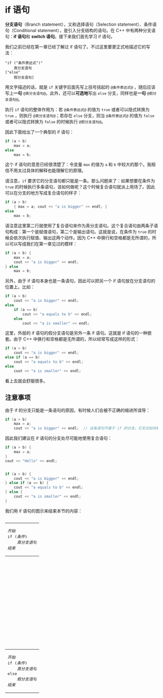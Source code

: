 # if 语句

**分支语句**（Branch statement），又称选择语句（Selection statement）、条件语句（Conditional statement），是引入分支结构的语句。在 C++ 中有两种分支语句：**if 语句**和 **switch 语句**。接下来我们首先学习 if 语句。

我们之前已经在第一章已经了解过 if 语句了。不过这里要更正式地描述它的写法：

```sdsc
"if ("条件表达式")"
    真分支语句
["else"
    假分支语句]
```

用文字描述的话，就是 `if` 关键字后面先写上括号括起的 `@条件表达式@` ，随后应该写上**一句** `@真分支语句@`。此外，还可以**可选地**写出 `else` 分支，同样也是**一句** `@假分支语句@`。

执行 `if` 语句的整体作用为：若 `@条件表达式@` 的值为 `true` 或者可以隐式转换为 `true` ，则执行 `@真分支语句@`；若存在 `else` 分支，则当 `@条件表达式@`  的值为 `false` 或者可以隐式转换为 `false` 的时候执行 `@假分支语句@`。

因此下面给出了一个典型的 if 语句：
```cpp
if (a > b)
    max = a;
else
    max = b;
```
这个 if 语句的意思已经很清楚了：令变量 `max` 的值为 `a` 和 `b` 中较大的那个。我相信不用太过具体的解释也能理解它的原理。

请注意，`if` 要求它的分支语句都只能是一条。那么问题来了：如果想要在条件为 `true` 的时候执行多条语句，该如何做呢？这个时候复合语句就派上用场了。因此可以在分支的地方写成复合语句的样子：
```cpp
if (a > b)
    { max = a; cout << "a is bigger" << endl; }
else
    max = b;
```
请注意这里第二行就使用了复合语句来作为真分支语句。这个复合语句由两条子语句构成：第一个是赋值语句，第二个是输出语句。这就是说，在条件为 `true` 的时候会依次执行赋值、输出这两个动作。因为 C++ 中换行和空格都是无所谓的，所以可以写成我们在第一章见过的模样：
```cpp
if (a > b) {
    max = a;
    cout << "a is bigger" << endl;
} else
    max = b;
```

另外，由于 if 语句本身也是一条语句，因此可以把另一个 if 语句放在分支语句的位置上。比如：
```cpp
if (a > b)
    cout << "a is bigger" << endl;
else
    if (a == b)
        cout << "a equals to b" << endl;
    else
        cout << "a is smaller" << endl;
```
这里，外层的 if 语句的假分支语句是另外一条 if 语句。这就是 if 语句的一种嵌套。由于 C++ 中换行和空格都是无所谓的，所以经常写成这样的形式：
```cpp
if (a > b)
    cout << "a is bigger" << endl;
else if (a == b)
    cout << "a equals to b" << endl;
else
    cout << "a is smaller" << endl;
```
看上去就会舒服很多。

## 注意事项

由于 if 的分支只能是一条语句的原因，有时候人们会被不正确的缩进所误导：
```cpp
if (a > b)
    max = a;
    cout << "a is bigger" << endl;  // 这条语句不属于 if 的分支。它无论如何都会被执行
```
因此我们建议在 if 语句的分支处尽可能地使用复合语句：
```cpp
if (a > b) {
    max = a;
}
cout << "Hello" << endl;


if (a > b) {
    cout << "a is bigger" << endl;
} else if (a == b) {
    cout << "a equals to b" << endl;
} else {
    cout << "a is smaller" << endl;
}
```

我们用 if 语句的图示来结束本节的内容：
<table style="float: left"><tr><td>
    <pre><em>开始</em>
if (<em>条件</em>)
    <em>真分支语句</em>
<em>结束</em></pre>
</td></tr></table>

```flow
st=>start: 开始
e=>end: 结束
true=>operation: 真分支语句
cond=>condition: 条件成立？

st->cond
cond(yes)->true
true->e
cond(no)->e
```

<table style="float: left"><tr><td>
    <pre>
<em>开始</em>
if (<em>条件</em>)
    <em>真分支语句</em>
else
    <em>假分支语句</em>
<em>结束</em></pre>
</td></tr></table>


```flow
st=>start: 开始
e=>end: 结束
true=>operation: 真分支语句
false=>operation: 假分支语句
cond=>condition: 条件成立？

st->cond
cond(yes)->true
true->e
cond(no)->false
false->e
```
